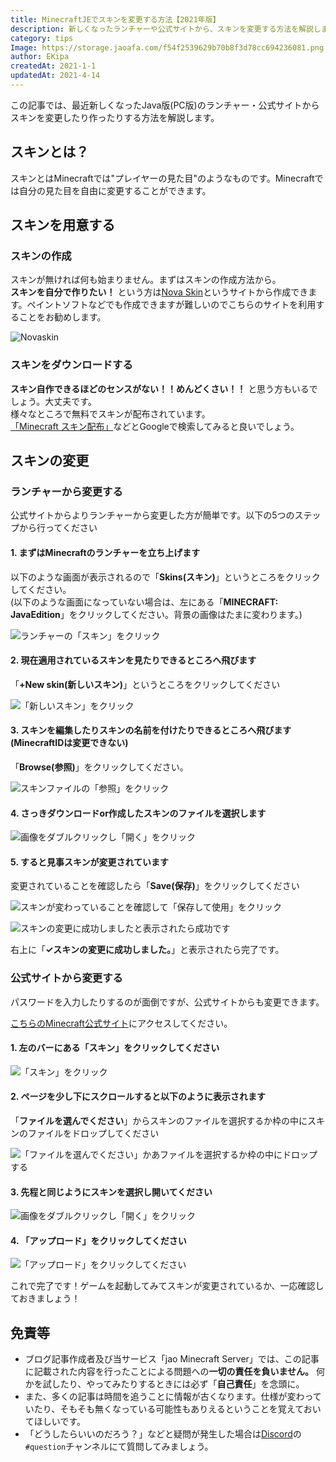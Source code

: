 ```yaml
---
title: MinecraftJEでスキンを変更する方法【2021年版】
description: 新しくなったランチャーや公式サイトから、スキンを変更する方法を解説します。
category: tips
Image: https://storage.jaoafa.com/f54f2539629b70b8f3d78cc694236081.png
author: EKipa
createdAt: 2021-1-1
updatedAt: 2021-4-14
---
```


この記事では、最近新しくなったJava版(PC版)のランチャー・公式サイトからスキンを変更したり作ったりする方法を解説します。

## スキンとは？

スキンとはMinecraftでは"プレイヤーの見た目"のようなものです。Minecraftでは自分の見た目を自由に変更することができます。  

## スキンを用意する

### スキンの作成

スキンが無ければ何も始まりません。まずはスキンの作成方法から。  
**スキンを自分で作りたい！** という方は[Nova Skin](https://minecraft.novaskin.me/)というサイトから作成できます。ペイントソフトなどでも作成できますが難しいのでこちらのサイトを利用することをお勧めします。

![Novaskin](https://storage.jaoafa.com/38616d72e31b78fc927fb3d2472b2757.png)

### スキンをダウンロードする

**スキン自作できるほどのセンスがない！！めんどくさい！！** と思う方もいるでしょう。大丈夫です。  
様々なところで無料でスキンが配布されています。  
[「Minecraft スキン配布」](https://google.com/search?q=Minecraft+スキン配布)などとGoogleで検索してみると良いでしょう。

## スキンの変更

### ランチャーから変更する

公式サイトからよりランチャーから変更した方が簡単です。以下の5つのステップから行ってください

#### 1. まずはMinecraftのランチャーを立ち上げます

以下のような画面が表示されるので「**Skins(スキン)**」というところをクリックしてください。  
(以下のような画面になっていない場合は、左にある「**MINECRAFT: JavaEdition**」をクリックしてください。背景の画像はたまに変わります。)

![ランチャーの「スキン」をクリック](https://storage.jaoafa.com/1c05182def0f1de6a3c5e5efa2d70f3c.png)

#### 2. 現在適用されているスキンを見たりできるところへ飛びます

「**+New skin(新しいスキン)**」というところをクリックしてください

![「新しいスキン」をクリック](https://storage.jaoafa.com/31283daf66abe72f9aebd3bf62465be9.PNG)

#### 3. スキンを編集したりスキンの名前を付けたりできるところへ飛びます(MinecraftIDは変更できない)

「**Browse(参照)**」をクリックしてください。

![スキンファイルの「参照」をクリック](https://storage.jaoafa.com/82bd6fd1e01f19eb8140c6b52033c039.PNG)

#### 4. さっきダウンロードor作成したスキンのファイルを選択します

![画像をダブルクリックし「開く」をクリック](https://storage.jaoafa.com/844771b94b1a050af73a7a70aacd8240.jpg)

#### 5. すると見事スキンが変更されています

変更されていることを確認したら「**Save(保存)**」をクリックしてください

![スキンが変わっていることを確認して「保存して使用」をクリック](https://storage.jaoafa.com/5a8da3b4eb10681441069869cfee5698.PNG)

![スキンの変更に成功しましたと表示されたら成功です](https://storage.jaoafa.com/9bc9f16cf03feba61b60a48193972997.PNG)

右上に「**✓スキンの変更に成功しました。**」と表示されたら完了です。

### 公式サイトから変更する

パスワードを入力したりするのが面倒ですが、公式サイトからも変更できます。

[こちらのMinecraft公式サイト](https://www.minecraft.net/ja-jp/profile/skin)にアクセスしてください。

#### 1. 左のバーにある「**スキン**」をクリックしてください

![「スキン」をクリック](https://storage.jaoafa.com/1286ea6296d6c6b6e84e52869b755fd9.png)

#### 2. ページを少し下にスクロールすると以下のように表示されます

「**ファイルを選んでください**」からスキンのファイルを選択するか枠の中にスキンのファイルをドロップしてください

![「ファイルを選んでください」かあファイルを選択するか枠の中にドロップする](https://storage.jaoafa.com/2f0cde45e59c2026560fb5ebe8fab508.png)

#### 3. 先程と同じようにスキンを選択し開いてください

![画像をダブルクリックし「開く」をクリック](https://storage.jaoafa.com/844771b94b1a050af73a7a70aacd8240.jpg)

#### 4. 「**アップロード**」をクリックしてください

![「アップロード」をクリックしてください](https://storage.jaoafa.com/e0d317e05e815c04f50def26638641fe.png)

これで完了です！ゲームを起動してみてスキンが変更されているか、一応確認しておきましょう！

## 免責等

- ブログ記事作成者及び当サービス「jao Minecraft Server」では、この記事に記載された内容を行ったことによる問題への**一切の責任を負いません。** 何かを試したり、やってみたりするときには必ず「**自己責任**」を念頭に。
- また、多くの記事は時間を追うことに情報が古くなります。仕様が変わっていたり、そもそも無くなっている可能性もありえるということを覚えておいてほしいです。
- 「どうしたらいいのだろう？」などと疑問が発生した場合は[Discord](/blog/join-discord)の`#question`チャンネルにて質問してみましょう。
